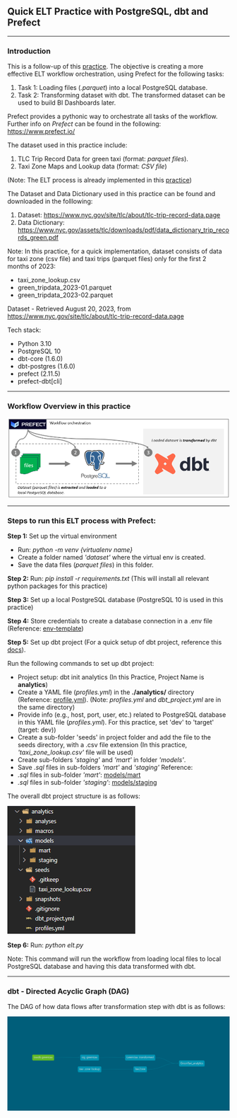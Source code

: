 ## Quick ELT Practice with PostgreSQL, dbt and Prefect
---

### Introduction
This is a follow-up of this [practice](https://github.com/DoThNg/Data-Engineering-Projects/tree/main/1_PostgreSQL_ETL). The objective is creating a more effective ELT workflow orchestration, using Prefect for the following tasks:
1. Task 1: Loading files (*.parquet*) into a local PostgreSQL database.
2. Task 2: Transforming dataset with dbt. The transformed dataset can be used to build BI Dashboards later.

Prefect provides a pythonic way to orchestrate all tasks of the workflow. Further info on *Prefect* can be found in the following: https://www.prefect.io/


The dataset used in this practice include:
1. TLC Trip Record Data for green taxi (format: *parquet files*).
2. Taxi Zone Maps and Lookup data (format: *CSV file*)

(Note: The ELT process is already implemented in this [practice](https://github.com/DoThNg/Data-Engineering-Projects/tree/main/1_PostgreSQL_ETL))

The Dataset and Data Dictionary used in this practice can be found and downloaded in the folllowing: 
1. Dataset: https://www.nyc.gov/site/tlc/about/tlc-trip-record-data.page
2. Data Dictionary: https://www.nyc.gov/assets/tlc/downloads/pdf/data_dictionary_trip_records_green.pdf

Note: In this practice, for a quick implementation, dataset consists of data for taxi zone (csv file) and taxi trips (parquet files) only for the first 2 months of 2023:
- taxi_zone_lookup.csv
- green_tripdata_2023-01.parquet
- green_tripdata_2023-02.parquet 

Dataset - Retrieved August 20, 2023, from https://www.nyc.gov/site/tlc/about/tlc-trip-record-data.page

Tech stack:
- Python 3.10
- PostgreSQL 10
- dbt-core (1.6.0)
- dbt-postgres (1.6.0)
- prefect (2.11.5)
- prefect-dbt[cli]

---
### Workflow Overview in this practice

  ![workflow](https://github.com/DoThNg/Data-Engineering-Projects/blob/main/2_ELT_Prefect/docs/project_workflow.png)

---

### Steps to run this ELT process with Prefect:
**Step 1:** Set up the virtual environment
- Run: *python -m venv {virtualenv name}* 
- Create a folder named *'dataset'* where the virtual env is created. 
- Save the data files (*parquet files*) in this folder. 

**Step 2:** Run: *pip install -r requirements.txt* (This will install all relevant python packages for this practice)

**Step 3:** Set up a local PostgreSQL database (PostgreSQL 10 is used in this practice)

**Step 4:** Store credentials to create a database connection in a .env file (Reference: [env-template](https://github.com/DoThNg/Data-Engineering-Projects/blob/main/2_ELT_Prefect/env-template))

**Step 5:** Set up dbt project (For a quick setup of dbt project, reference this [docs](https://docs.getdbt.com/quickstarts/manual-install?step=2)). 

Run the following commands to set up dbt project: 
- Project setup: dbt init analytics (In this Practice, Project Name is **analytics**)
- Create a YAML file (*profiles.yml*) in the **./analytics/** directory (Reference: [profile.yml](https://github.com/DoThNg/Data-Engineering-Projects/blob/main/2_ELT_Prefect/analytics/profiles.yml)). (Note: *profiles.yml* and *dbt_project.yml* are in the same directory)
- Provide info (e.g., host, port, user, etc.) related to PostgreSQL database in this YAML file (*profiles.yml*). For this practice, set 'dev' to 'target' (target: dev))
- Create a sub-folder 'seeds' in project folder and add the file to the seeds directory, with a .csv file extension (In this practice, *'taxi_zone_lookup.csv'* file will be used)
- Create sub-folders *'staging'* and *'mart'* in folder *'models'*.
- Save *.sql* files in sub-folders *'mart'* and *'staging'*
Reference:
 -  *.sql* files in sub-folder *'mart'*: [models/mart](https://github.com/DoThNg/Data-Engineering-Projects/tree/main/2_ELT_Prefect/analytics/models/mart)
 - *.sql* files in sub-folder *'staging'*: [models/staging](https://github.com/DoThNg/Data-Engineering-Projects/tree/main/2_ELT_Prefect/analytics/models/staging)

The overall dbt project structure is as follows:

  ![dbt project structure](https://github.com/DoThNg/Data-Engineering-Projects/blob/main/2_ELT_Prefect/docs/dbt_project_structure.png)

**Step 6:** Run: *python elt.py*

Note: This command will run the workflow from loading local files to local PostgreSQL database and having this data transformed with dbt.

---

### dbt - Directed Acyclic Graph (DAG) 
The DAG of how data flows after transformation step with dbt is as follows:

![dbt project dag](https://github.com/DoThNg/Data-Engineering-Projects/blob/main/1_PostgreSQL_ETL/docs/dbt-dag.png)
